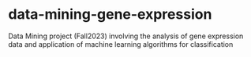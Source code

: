 # data-mining-gene-expression
Data Mining project (Fall2023) involving the analysis of gene expression data and application of machine learning algorithms for classification
